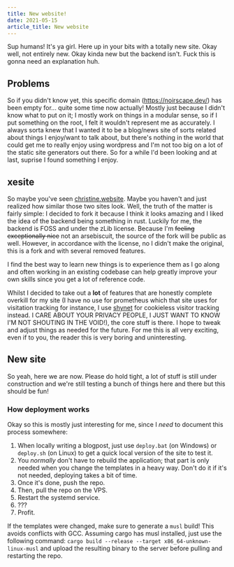 ```yaml
---
title: New website!
date: 2021-05-15
article_title: New website
---
```


Sup humans! It's ya girl. Here up in your bits with a totally new site. Okay well, not entirely new. Okay kinda new but the backend isn't. Fuck this is gonna need an explanation huh.

## Problems

So if you didn't know yet, this specific domain (https://noirscape.dev/) has been empty for... quite some time now actually! Mostly just because I didn't know what to put on it; I mostly work on things in a modular sense, so if I put something on the root, I felt it wouldn't represent me as accurately. I always sorta knew that I wanted it to be a blog/news site of sorts related about things I enjoy/want to talk about, but there's nothing in the world that could get me to really enjoy using wordpress and I'm not too big on a lot of the static site generators out there. So for a while I'd been looking and at last, suprise I found something I enjoy.

## xesite

So maybe you've seen [christine.website](https://christine.website/). Maybe you haven't and just realized how similar those two sites look. Well, the truth of the matter is fairly simple: I decided to fork it because I think it looks amazing and I liked the idea of the backend being something in rust. Luckily for me, the backend is FOSS and under the zLib license. Because I'm ~~feeling exceptionally nice~~ not an arsebiscuit, the source of the fork will be public as well. However, in accordance with the license, no I didn't make the original, this is a fork and with several removed features.

I find the best way to learn new things is to experience them as I go along and often working in an existing codebase can help greatly improve your own skills since you get a lot of reference code.

Whilst I decided to take out a **lot** of features that are honestly complete overkill for my site (I have no use for prometheus which that site uses for visitation tracking for instance, I use [shynet](https://github.com/milesmcc/shynet) for cookieless visitor tracking instead. I CARE ABOUT YOUR PRIVACY PEOPLE, I JUST WANT TO KNOW I'M NOT SHOUTING IN THE VOID!), the core stuff is there. I hope to tweak and adjust things as needed for the future. For me this is all very exciting, even if to you, the reader this is very boring and uninteresting.

## New site

So yeah, here we are now. Please do hold tight, a lot of stuff is still under construction and we're still testing a bunch of things here and there but this should be fun!

### How deployment works

Okay so this is mostly just interesting for me, since I *need* to document this process somewhere:

1. When locally writing a blogpost, just use `deploy.bat` (on Windows) or `deploy.sh` (on Linux) to get a quick local version of the site to test it.
2. You *normally* don't have to rebuild the application; that part is only needed when you change the templates in a heavy way. Don't do it if it's not needed, deploying takes a bit of time.
3. Once it's done, push the repo.
4. Then, pull the repo on the VPS.
5. Restart the systemd service.
6. ???
7. Profit.

If the templates were changed, make sure to generate a `musl` build! This avoids conflicts with GCC. Assuming cargo has musl installed, just use the following command: `cargo build --release --target x86_64-unknown-linux-musl` and upload the resulting binary to the server before pulling and restarting the repo.
